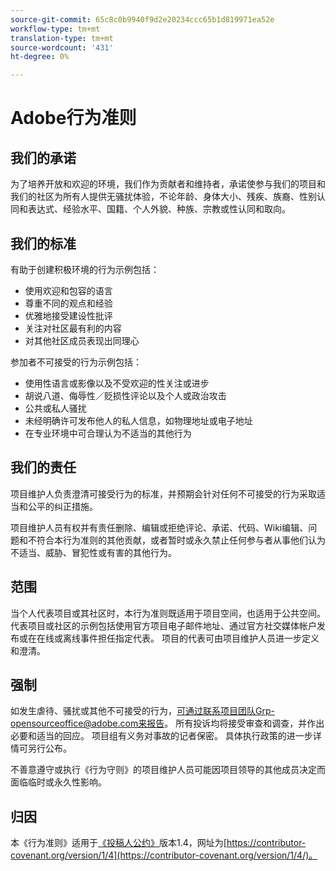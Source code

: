 ```yaml
---
source-git-commit: 65c8c0b9940f9d2e20234ccc65b1d819971ea52e
workflow-type: tm+mt
translation-type: tm+mt
source-wordcount: '431'
ht-degree: 0%

---
```

# Adobe行为准则

## 我们的承诺

为了培养开放和欢迎的环境，我们作为贡献者和维持者，承诺使参与我们的项目和我们的社区为所有人提供无骚扰体验，不论年龄、身体大小、残疾、族裔、性别认同和表达式、经验水平、国籍、个人外貌、种族、宗教或性认同和取向。

## 我们的标准

有助于创建积极环境的行为示例包括：

* 使用欢迎和包容的语言
* 尊重不同的观点和经验
* 优雅地接受建设性批评
* 关注对社区最有利的内容
* 对其他社区成员表现出同理心

参加者不可接受的行为示例包括：

* 使用性语言或影像以及不受欢迎的性关注或进步
* 胡说八道、侮辱性／贬损性评论以及个人或政治攻击
* 公共或私人骚扰
* 未经明确许可发布他人的私人信息，如物理地址或电子地址
* 在专业环境中可合理认为不适当的其他行为

## 我们的责任

项目维护人负责澄清可接受行为的标准，并预期会针对任何不可接受的行为采取适当和公平的纠正措施。

项目维护人员有权并有责任删除、编辑或拒绝评论、承诺、代码、Wiki编辑、问题和不符合本行为准则的其他贡献，或者暂时或永久禁止任何参与者从事他们认为不适当、威胁、冒犯性或有害的其他行为。

## 范围

当个人代表项目或其社区时，本行为准则既适用于项目空间，也适用于公共空间。 代表项目或社区的示例包括使用官方项目电子邮件地址、通过官方社交媒体帐户发布或在在线或离线事件担任指定代表。 项目的代表可由项目维护人员进一步定义和澄清。

## 强制

如发生虐待、骚扰或其他不可接受的行为，可通过联系项目团队Grp-opensourceoffice@adobe.com来报告。 所有投诉均将接受审查和调查，并作出必要和适当的回应。 项目组有义务对事故的记者保密。 具体执行政策的进一步详情可另行公布。

不善意遵守或执行《行为守则》的项目维护人员可能因项目领导的其他成员决定而面临临时或永久性影响。

## 归因

本《行为准则》适用于[《投稿人公约》](https://contributor-covenant.org)版本1.4，网址为[https://contributor-covenant.org/version/1/4](https://contributor-covenant.org/version/1/4/)。
